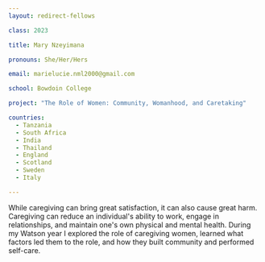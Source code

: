 ```yaml
---
layout: redirect-fellows

class: 2023

title: Mary Nzeyimana

pronouns: She/Her/Hers

email: marielucie.nml2000@gmail.com

school: Bowdoin College

project: "The Role of Women: Community, Womanhood, and Caretaking"

countries:
  - Tanzania
  - South Africa
  - India
  - Thailand
  - England
  - Scotland
  - Sweden
  - Italy

---
```


While caregiving can bring great satisfaction, it can also cause great harm. Caregiving can reduce an individual's ability to work, engage in relationships, and maintain one's own physical and mental health. During my Watson year I explored the role of caregiving women, learned what factors led them to the role, and how they built community and performed self-care.
